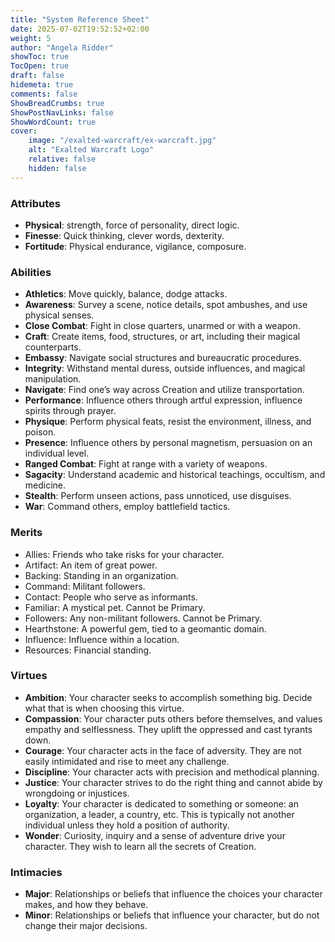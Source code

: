 ```yaml
---
title: "System Reference Sheet"
date: 2025-07-02T19:52:52+02:00
weight: 5
author: "Angela Ridder"
showToc: true
TocOpen: true
draft: false
hidemeta: true
comments: false
ShowBreadCrumbs: true
ShowPostNavLinks: false
ShowWordCount: true
cover:
    image: "/exalted-warcraft/ex-warcraft.jpg"
    alt: "Exalted Warcraft Logo"
    relative: false
    hidden: false
---
```


### Attributes
- **Physical**: strength, force of personality, direct logic.
- **Finesse**: Quick thinking, clever words, dexterity.
- **Fortitude**: Physical endurance, vigilance, composure.

### Abilities
- **Athletics**: Move quickly, balance, dodge attacks.
- **Awareness**: Survey a scene, notice details, spot ambushes, and use physical senses.
- **Close Combat**: Fight in close quarters, unarmed or with a weapon.
- **Craft**: Create items, food, structures, or art, including their magical counterparts.
- **Embassy**: Navigate social structures and bureaucratic procedures.
- **Integrity**: Withstand mental duress, outside influences, and magical manipulation.
- **Navigate**: Find one’s way across Creation and utilize transportation.
- **Performance**: Influence others through artful expression, influence spirits through prayer.
- **Physique**: Perform physical feats, resist the environment, illness, and poison.
- **Presence**: Influence others by personal magnetism, persuasion on an individual level.
- **Ranged Combat**: Fight at range with a variety of weapons.
- **Sagacity**: Understand academic and historical teachings, occultism, and medicine.
- **Stealth**: Perform unseen actions, pass unnoticed, use disguises.
- **War**: Command others, employ battlefield tactics.

### Merits
- Allies: Friends who take risks for your character.
- Artifact: An item of great power.
- Backing: Standing in an organization.
- Command: Militant followers.
- Contact: People who serve as informants.
- Familiar: A mystical pet. Cannot be Primary.
- Followers: Any non-militant followers. Cannot be Primary.
- Hearthstone: A powerful gem, tied to a geomantic domain.
- Influence: Influence within a location.
- Resources: Financial standing.

### Virtues
- **Ambition**: Your character seeks to accomplish something big. Decide what that is when choosing this virtue.
- **Compassion**: Your character puts others before themselves, and values empathy and selflessness. They uplift the oppressed and cast tyrants down.
- **Courage**: Your character acts in the face of adversity. They are not easily intimidated and rise to meet any challenge.
- **Discipline**: Your character acts with precision and methodical planning.
- **Justice**: Your character strives to do the right thing and cannot abide by wrongdoing or injustices.
- **Loyalty**: Your character is dedicated to something or someone: an organization, a leader, a country, etc. This is typically not another individual unless they hold a position of authority.
- **Wonder**: Curiosity, inquiry and a sense of adventure drive your character. They wish to learn all the secrets of Creation.

### Intimacies
- **Major**: Relationships or beliefs that influence the choices your character makes, and how they behave.
- **Minor**: Relationships or beliefs that influence your character, but do not change their major decisions.
